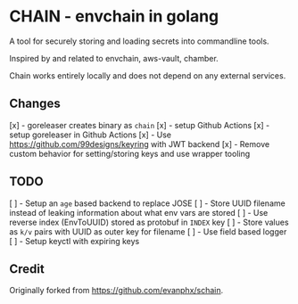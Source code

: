 # CHAIN - envchain in golang

A tool for securely storing and loading secrets into commandline tools.

Inspired by and related to envchain, aws-vault, chamber.

Chain works entirely locally and does not depend on any external services.

## Changes
[x] - goreleaser creates binary as `chain`
[x] - setup Github Actions
[x] - setup goreleaser in Github Actions
[x] - Use https://github.com/99designs/keyring with JWT backend
[x] - Remove custom behavior for setting/storing keys and use wrapper tooling

## TODO
[ ] - Setup an `age` based backend to replace JOSE
[ ] - Store UUID filename instead of leaking information about what env vars are stored
  [ ] - Use reverse index (EnvToUUID) stored as protobuf in `INDEX` key
  [ ] - Store values as `k/v` pairs with UUID as outer key for filename
[ ] - Use field based logger
[ ] - Setup keyctl with expiring keys

## Credit

Originally forked from https://github.com/evanphx/schain.
